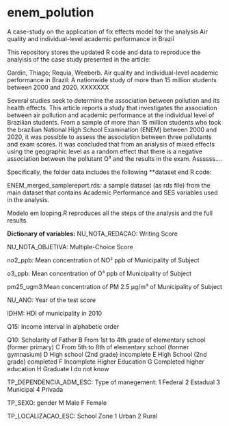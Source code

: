 # enem_polution
A case-study on the application of fix effects model  for the analysis Air quality and individual-level academic performance in Brazil

This repository stores the updated R code and data to reproduce the analyisis of the case study presented in the article:

Gardin, Thiago; Requia, Weeberb. Air quality and individual-level academic performance in Brazil: A nationwide study of more than 15 million students between 2000 and 2020. XXXXXXX

Several studies seek to determine the association between pollution and its health effects. This article reports a study that investigates the association between air pollution and academic performance at the individual level of Brazilian students. From a sample of more than 15 million students who took the  brazilian National High School Examination (ENEM) between 2000 and 2020, it was possible to assess the association between three pollutants and exam scores. It was concluded that from an analysis of mixed effects using the geographic level as a random effect that there is a negative association between the pollutant O³ and the results in the exam. Assssss….


Specifically, the folder data includes the following **dataset end R code:

ENEM_merged_samplereport.rds: a sample dataset (as rds file) from the main dataset that contains Academic Performance and SES variables used in the analysis.
    

Modelo em looping.R reproduces all the steps of the analysis and the full results.

**Dictionary of variables:**
  NU_NOTA_REDACAO:      Writing Score
  
  NU_NOTA_OBJETIVA:     Multiple-Choice Score
  
  no2_ppb:  Mean concentration of NO² ppb of Municipality of Subject
  
  o3_ppb: Mean concentration of O³ ppb of Municipality of Subject
  
  pm25_ugm3:Mean concentration of PM 2.5  μg/m³ of Municipality of Subject
  
  NU_ANO: Year of the test score
  
  IDHM: HDI of municipality in 2010
  
  Q15: Income interval in alphabetic order
  
  Q10: Scholarity of Father
    B From 1st to 4th grade of elementary school (former primary)
    C From 5th to 8th of elementary school (former gymnasium)
    D High school (2nd grade) incomplete
    E High School (2nd grade) completed
    F Incomplete Higher Education
    G Completed higher education
    H Graduate
    I do not know
        
  TP_DEPENDENCIA_ADM_ESC: Type of manegement:
    1	Federal
    2	Estadual
    3	Municipal
    4	Privada
    
  TP_SEXO: gender
    M Male
    F Female
    
  TP_LOCALIZACAO_ESC: School Zone
    1	Urban
    2	Rural
    

